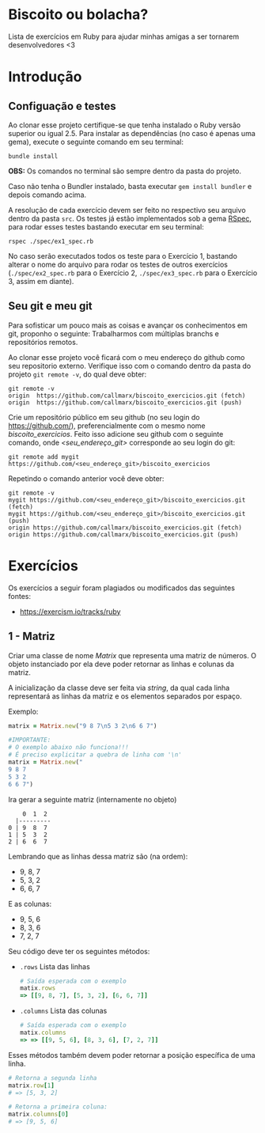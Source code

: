 # Biscoito ou bolacha?
Lista de exercícios em Ruby para ajudar minhas amigas a ser tornarem desenvolvedores <3

# Introdução

## Configuação e testes
Ao clonar esse projeto certifique-se que tenha instalado o Ruby versão superior ou igual 2.5.
Para instalar as dependências (no caso é apenas uma gema), execute o seguinte comando em seu
terminal:
```
bundle install
```
**OBS:** Os comandos no terminal são sempre dentro da pasta do projeto.

Caso não tenha o Bundler instalado, basta executar ```gem install bundler``` e depois comando acima.

A resolução de cada exercício devem ser feito no respectivo seu arquivo dentro da pasta ```src```.
Os testes já estão implementados sob a gema [RSpec](https://github.com/rspec/rspec), para rodar
esses testes bastando executar em seu terminal:
```
rspec ./spec/ex1_spec.rb
```
No caso serão executados todos os teste para o Exercício 1, bastando alterar o nome do arquivo para
rodar os testes de outros exercícios (```./spec/ex2_spec.rb``` para o Exercício 2,
 ```./spec/ex3_spec.rb``` para o Exercício 3, assim em diante). 

## Seu git e meu git
Para sofisticar um pouco mais as coisas e avançar os conhecimentos em git, proponho o seguinte:
Trabalharmos com múltiplas branchs e repositórios remotos.

Ao clonar esse projeto você ficará com o meu endereço do github como seu repositorio externo.
Verifique isso com o comando dentro da pasta do projeto ```git remote -v```, do qual deve obter:
```
git remote -v
origin	https://github.com/callmarx/biscoito_exercicios.git (fetch)
origin	https://github.com/callmarx/biscoito_exercicios.git (push)
```

Crie um repositório público em seu github (no seu login do https://github.com/), preferencialmente
com o mesmo nome *biscoito_exercicios*. Feito isso adicione seu github com o seguinte comando, onde
*<seu_endereço_git>* corresponde ao seu login do git:
```
git remote add mygit https://github.com/<seu_endereço_git>/biscoito_exercicios
```

Repetindo o comando anterior você deve obter:
```
git remote -v
mygit https://github.com/<seu_endereço_git>/biscoito_exercicios.git (fetch)
mygit https://github.com/<seu_endereço_git>/biscoito_exercicios.git (push)
origin https://github.com/callmarx/biscoito_exercicios.git (fetch)
origin https://github.com/callmarx/biscoito_exercicios.git (push)
```

# Exercícios
Os exercícios a seguir foram plagiados ou modificados das seguintes fontes:
- https://exercism.io/tracks/ruby

## 1 - Matriz
Criar uma classe de nome *Matrix* que representa uma matriz de números. O objeto instanciado por
ela deve poder retornar as linhas e colunas da matriz.

A inicialização da classe deve ser feita via *string*, da qual cada linha representará as linhas da
matriz e os elementos separados por espaço.

Exemplo:
```ruby
matrix = Matrix.new("9 8 7\n5 3 2\n6 6 7")

#IMPORTANTE:
# O exemplo abaixo não funciona!!!
# É preciso explicitar a quebra de linha com '\n'
matrix = Matrix.new("
9 8 7
5 3 2
6 6 7")
```

Ira gerar a seguinte matriz (internamente no objeto)

```text
    0  1  2
  |---------
0 | 9  8  7
1 | 5  3  2
2 | 6  6  7
```

Lembrando que as linhas dessa matriz são (na ordem):

- 9, 8, 7
- 5, 3, 2
- 6, 6, 7

E as colunas:

- 9, 5, 6
- 8, 3, 6
- 7, 2, 7

Seu código deve ter os seguintes métodos:
- ```.rows``` Lista das linhas
  ```ruby
  # Saída esperada com o exemplo
  matix.rows
  => [[9, 8, 7], [5, 3, 2], [6, 6, 7]]
  ```
- ```.columns``` Lista das colunas
  ```ruby
  # Saída esperada com o exemplo
  matix.columns
  => => [[9, 5, 6], [8, 3, 6], [7, 2, 7]]
  ```

Esses métodos também devem poder retornar a posição específica de uma linha.
```ruby
# Retorna a segunda linha
matrix.row[1]
# => [5, 3, 2]

# Retorna a primeira coluna:
matrix.columns[0]
# => [9, 5, 6]
```
